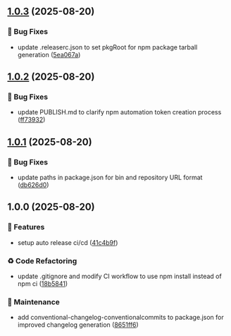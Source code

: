 ## [1.0.3](https://github.com/giovannymassuia/terminal-graph/compare/v1.0.2...v1.0.3) (2025-08-20)


### 🐛 Bug Fixes

* update .releaserc.json to set pkgRoot for npm package tarball generation ([5ea067a](https://github.com/giovannymassuia/terminal-graph/commit/5ea067a9d927b868e7b1904676e5d48daf1db008))

## [1.0.2](https://github.com/giovannymassuia/terminal-graph/compare/v1.0.1...v1.0.2) (2025-08-20)


### 🐛 Bug Fixes

* update PUBLISH.md to clarify npm automation token creation process ([ff73932](https://github.com/giovannymassuia/terminal-graph/commit/ff7393226e7c0695ddbd2b39a63919652777609e))

## [1.0.1](https://github.com/giovannymassuia/terminal-graph/compare/v1.0.0...v1.0.1) (2025-08-20)


### 🐛 Bug Fixes

* update paths in package.json for bin and repository URL format ([db626d0](https://github.com/giovannymassuia/terminal-graph/commit/db626d0951fd1c77ed154929f2c55386550efbc3))

## 1.0.0 (2025-08-20)


### 🚀 Features

* setup auto release ci/cd ([41c4b9f](https://github.com/giovannymassuia/terminal-graph/commit/41c4b9fe344204af91896213d03825a2e8d4d99b))


### ♻️ Code Refactoring

* update .gitignore and modify CI workflow to use npm install instead of npm ci ([18b5841](https://github.com/giovannymassuia/terminal-graph/commit/18b5841c88816ed0758e8881404571dce730882a))


### 🔧 Maintenance

* add conventional-changelog-conventionalcommits to package.json for improved changelog generation ([8651ff6](https://github.com/giovannymassuia/terminal-graph/commit/8651ff606e006e51dcf7435a42dc8201ef37f3b1))
